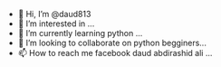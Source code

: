- 👋 Hi, I’m @daud813
- 👀 I’m interested in ...
- 🌱 I’m currently learning python ...
- 💞️ I’m looking to collaborate on python begginers...
- 📫 How to reach me facebook daud abdirashid ali ...

<!---
daud813/daud813 is a ✨ special ✨ repository because its `README.md` (this file) appears on your GitHub profile.
You can click the Preview link to take a look at your changes.
--->
